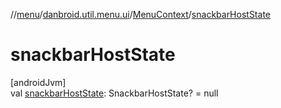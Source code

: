 //[menu](../../../index.md)/[danbroid.util.menu.ui](../index.md)/[MenuContext](index.md)/[snackbarHostState](snackbar-host-state.md)

# snackbarHostState

[androidJvm]\
val [snackbarHostState](snackbar-host-state.md): SnackbarHostState? = null
